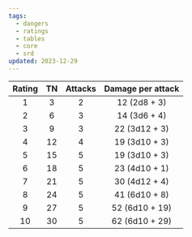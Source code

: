 ```yaml
---
tags:
  - dangers
  - ratings
  - tables
  - core
  - srd
updated: 2023-12-29
---
```

| Rating | TN | Attacks | Damage per attack |
| :--: | :--: | :--: | :--: |
| 1 | 3 | 2 | 12 (2d8 + 3) |
| 2 | 6 | 3 | 14 (3d6 + 4) |
| 3 | 9 | 3 | 22 (3d12 + 3) |
| 4 | 12 | 4 | 19 (3d10 + 3) |
| 5 | 15 | 5 | 19 (3d10 + 3) |
| 6 | 18 | 5 | 23 (4d10 + 1) |
| 7 | 21 | 5 | 30 (4d12 + 4) |
| 8 | 24 | 5 | 41 (6d10 + 8) |
| 9 | 27 | 5 | 52 (6d10 + 19) |
| 10 | 30 | 5 | 62 (6d10 + 29) |